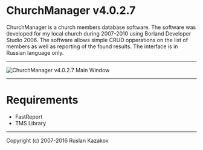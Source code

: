 ChurchManager v4.0.2.7
===================

ChurchManager is a church members database software. The software was developed for my local church during 2007-2010 using Borland Developer Studio 2006. The software allows simple CRUD opperations on the list of members as well as reporting of the found results. The interface is in Russian language only.

----------

![ChurchManager v4.0.2.7 Main Window](https://github.com/rkazakov/ChurchManager/blob/master/Snapshots/MainWindow.png)

----------
# Requirements

- FastReport
- TMS Library

----------

Copyright (c) 2007-2016 Ruslan Kazakov
